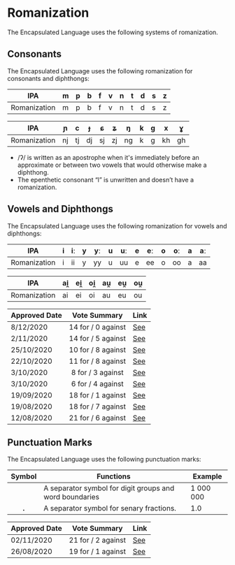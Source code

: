 # Romanization

The Encapsulated Language uses the following systems of romanization.

## Consonants

The Encapsulated Language uses the following romanization for consonants and
diphthongs:

| IPA          | m | p | b | f | v | n | t | d | s | z |
| ------------ | - | - | - | - | - | - | - | - | - | - |
| Romanization | m | p | b | f | v | n | t | d | s | z |

| IPA          | ɲ  | c  | ɟ  | ɕ  | ʑ  | ŋ  | k | g | x  | ɣ  |
| ------------ | -- | -- | -- | -- | -- | -- | - | - | -- | -- |
| Romanization | nj | tj | dj | sj | zj | ng | k | g | kh | gh |

- /ʔ/ is written as an apostrophe when it's immediately before an approximate or between two vowels that would otherwise make a diphthong.
- The epenthetic consonant “l” is unwritten and doesn’t have a romanization.

## Vowels and Diphthongs

The Encapsulated Language uses the following romanization for vowels and diphthongs:

| IPA          | i | iː  | y | yː  | u | uː  | e | eː  | o | oː  | a | aː  |
| ------------ | - | --- | - | --- | - | --- | - | --- | - | --- | - | --- |
| Romanization | i | ii  | y | yy  | u | uu  | e | ee  | o | oo  | a | aa  |

| IPA          | ai̯ | ei̯ | oi̯ | au̯ | eu̯ | ou̯ |
| ------------ | -- | -- | -- | -- | -- | -- |
| Romanization | ai | ei | oi | au | eu | ou |

| Approved Date |             Vote Summary             | Link                                                                                                                                                                      |
| ------------- | :----------------------------------: | ------------------------------------------------------------------------------------------------------------------------------------------------------------------------- |
| 8/12/2020    |          14 for / 0 against          | [See](https://www.reddit.com/r/EncapsulatedLanguage/comments/k7i7wj/official_proposal_vote_to_modify_the_romanization/)
| 2/11/2020    |          14 for / 5 against          | [See](https://www.reddit.com/r/EncapsulatedLanguage/comments/jl8pt5/official_proposal_vote_to_officialize_changes_to/)
| 25/10/2020    |          10 for / 8 against          | [See](https://www.reddit.com/r/EncapsulatedLanguage/comments/jfp06b/official_proposal_vote_to_make_specific_phonemes/)
| 22/10/2020    |          11 for / 8 against          | [See](https://www.reddit.com/r/EncapsulatedLanguage/comments/jekh8m/official_proposal_vote_to_update_the_romanization/)
| 3/10/2020    |          8 for / 3 against          | [See](https://www.reddit.com/r/EncapsulatedLanguage/comments/j2xalm/official_proposal_vote_to_modify_the_phonemic/)
| 3/10/2020    |          6 for / 4 against          | [See](https://www.reddit.com/r/EncapsulatedLanguage/comments/j2xd5a/official_proposal_vote_to_modify_the_phonemic/)               |
| 19/09/2020    |          18 for / 1 against          | [See](https://www.reddit.com/r/EncapsulatedLanguage/comments/iuil09/official_proposal_vote_to_officialize_an/)               |
| 19/08/2020    |          18 for / 7 against          | [See](https://www.reddit.com/r/EncapsulatedLanguage/comments/ib7uqe/official_proposal_vote_to_change_the_alternative/)                                                             |
| 12/08/2020    |          21 for / 6 against          | [See](https://www.reddit.com/r/EncapsulatedLanguage/comments/i74ttc/official_proposal_vote_to_establish_an_official/)                                                             |

## Punctuation Marks

The Encapsulated Language uses the following punctuation marks:

| Symbol  | Functions                                                    | Example   |
| :-----: | ------------------------------------------------------------ | --------- |
|         | A separator symbol for digit groups and word boundaries      | 1 000 000 |
| **.**   | A separator symbol for senary fractions.                     | 1.0       |

| Approved Date |    Vote Summary    | Link                                                                                                                    |
| ------------- | :----------------: | ----------------------------------------------------------------------------------------------------------------------- |
| 02/11/2020    | 21 for / 2 against | [See](https://www.reddit.com/r/EncapsulatedLanguage/comments/jl8t3l/official_proposal_vote_to_officialize_the_space/) |
| 26/08/2020    | 19 for / 1 against | [See](https://www.reddit.com/r/EncapsulatedLanguage/comments/ifo9gh/official_proposal_vote_to_officialize_a_separator/) |
